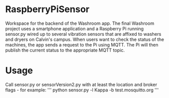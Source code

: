 # RaspberryPiSensor
Workspace for the backend of the Washroom app. The final Washroom project uses a smartphone application and a Raspberry Pi running sensor.py wired up to several vibration sensors that are affixed to washers and dryers on Calvin's campus. When users want to check the status of the machines, the app sends a request to the Pi using MQTT. The Pi will then publish the current status to the appropriate MQTT topic.
# Usage
Call sensor.py or sensorVersion2.py with at least the location and broker flags - for example:
'''
python sensor.py -l Kappa -b test.mosquitto.org
'''
